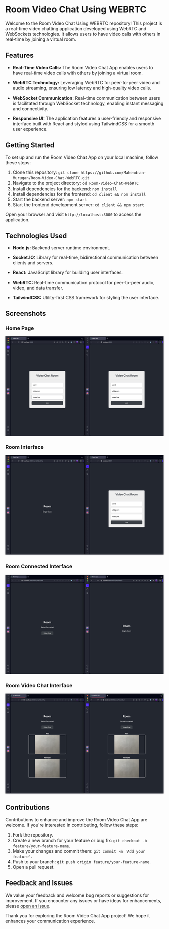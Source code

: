 # Room Video Chat Using WEBRTC

Welcome to the Room Video Chat Using WEBRTC repository! This project is a real-time video chatting application developed using WebRTC and WebSockets technologies. It allows users to have video calls with others in real-time by joining a virtual room.

## Features

- **Real-Time Video Calls:** The Room Video Chat App enables users to have real-time video calls with others by joining a virtual room.
  
- **WebRTC Technology:** Leveraging WebRTC for peer-to-peer video and audio streaming, ensuring low latency and high-quality video calls.
  
- **WebSocket Communication:** Real-time communication between users is facilitated through WebSocket technology, enabling instant messaging and connectivity.
  
- **Responsive UI:** The application features a user-friendly and responsive interface built with React and styled using TailwindCSS for a smooth user experience.

## Getting Started

To set up and run the Room Video Chat App on your local machine, follow these steps:

1. Clone this repository: `git clone https://github.com/Mahendran-Murugan/Room-Video-Chat-WebRTC.git`
2. Navigate to the project directory: `cd Room-Video-Chat-WebRTC`
3. Install dependencies for the backend: `npm install`
4. Install dependencies for the frontend: `cd client && npm install`
5. Start the backend server: `npm start`
6. Start the frontend development server: `cd client && npm start`

Open your browser and visit `http://localhost:3000` to access the application.

## Technologies Used

- **Node.js:** Backend server runtime environment.
  
- **Socket.IO:** Library for real-time, bidirectional communication between clients and servers.
  
- **React:** JavaScript library for building user interfaces.
  
- **WebRTC:** Real-time communication protocol for peer-to-peer audio, video, and data transfer.
  
- **TailwindCSS:** Utility-first CSS framework for styling the user interface.

## Screenshots

### Home Page
![Home Page](./screenshots/output1.jpg)

### Room Interface
![Room Interface](./screenshots/output2.jpg)

### Room Connected Interface
![Room Connected Interface](./screenshots/output3.jpg)

### Room Video Chat Interface
![Room Video Chat Interface](./screenshots/output4.jpg)

## Contributions

Contributions to enhance and improve the Room Video Chat App are welcome. If you're interested in contributing, follow these steps:

1. Fork the repository.
2. Create a new branch for your feature or bug fix: `git checkout -b feature/your-feature-name`.
3. Make your changes and commit them: `git commit -m 'Add your feature'`.
4. Push to your branch: `git push origin feature/your-feature-name`.
5. Open a pull request.

## Feedback and Issues

We value your feedback and welcome bug reports or suggestions for improvement. If you encounter any issues or have ideas for enhancements, please [open an issue](https://github.com/Mahendran-Murugan/Room-Video-Chat-WebRTC/issues).

Thank you for exploring the Room Video Chat App project! We hope it enhances your communication experience.
